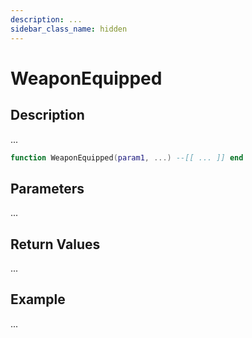 ```yaml
---
description: ...
sidebar_class_name: hidden
---
```


# WeaponEquipped

## Description

...

```lua
function WeaponEquipped(param1, ...) --[[ ... ]] end
```

## Parameters

...

## Return Values

...

## Example

...

